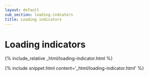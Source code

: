 ```yaml
---
layout: default
sub_section: loading-indcators
title: Loading indicators
---
```


# Loading indicators

<div class="site-c-showcase">
{% include_relative _html/loading-indicator.html %}
</div>

{% include snippet.html content='_html/loading-indicator.html' %}